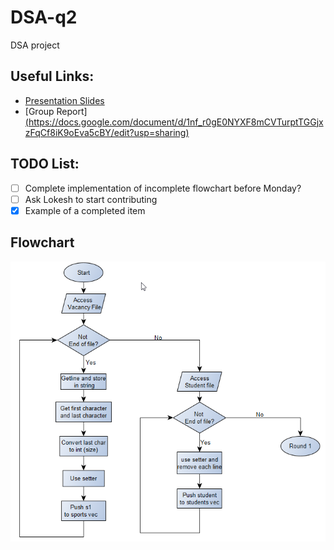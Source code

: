 # DSA-q2
DSA project

## Useful Links:
* [Presentation Slides](https://docs.google.com/presentation/d/1VJAfc5MLgw_9Da2TqtMTnclgfCCYI-qh6GI19ojEuoU/edit#slide=id.p)
* [Group Report] [(https://docs.google.com/document/d/1nf_r0gE0NYXF8mCVTurptTGGjxzFqCf8iK9oEva5cBY/edit?usp=sharing)](url)
## TODO List:
- [ ] Complete implementation of incomplete flowchart before Monday?
- [ ] Ask Lokesh to start contributing
- [x] Example of a completed item

## Flowchart
![flowchart](pictures/flowchart_v2.2.png)
